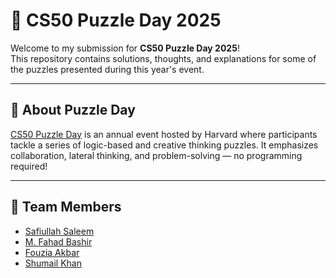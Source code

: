 # 🧠 CS50 Puzzle Day 2025

Welcome to my submission for **CS50 Puzzle Day 2025**!  
This repository contains solutions, thoughts, and explanations for some of the puzzles presented during this year's event.

---

## 🧩 About Puzzle Day

[CS50 Puzzle Day](https://cs50.harvard.edu/puzzles/) is an annual event hosted by Harvard where participants tackle a series of logic-based and creative thinking puzzles. It emphasizes collaboration, lateral thinking, and problem-solving — no programming required!

---

## 👥 Team Members

- [Safiullah Saleem](https://www.linkedin.com/in/safiullah-saleem-51a0912a1/)
- [M. Fahad Bashir](https://www.linkedin.com/in/mfahadbashir/)
- [Fouzia Akbar](https://www.linkedin.com/in/fouzia-akbar-data-analyst/)
- [Shumail Khan](https://www.linkedin.com/in/shumail-khan-265882271/)



